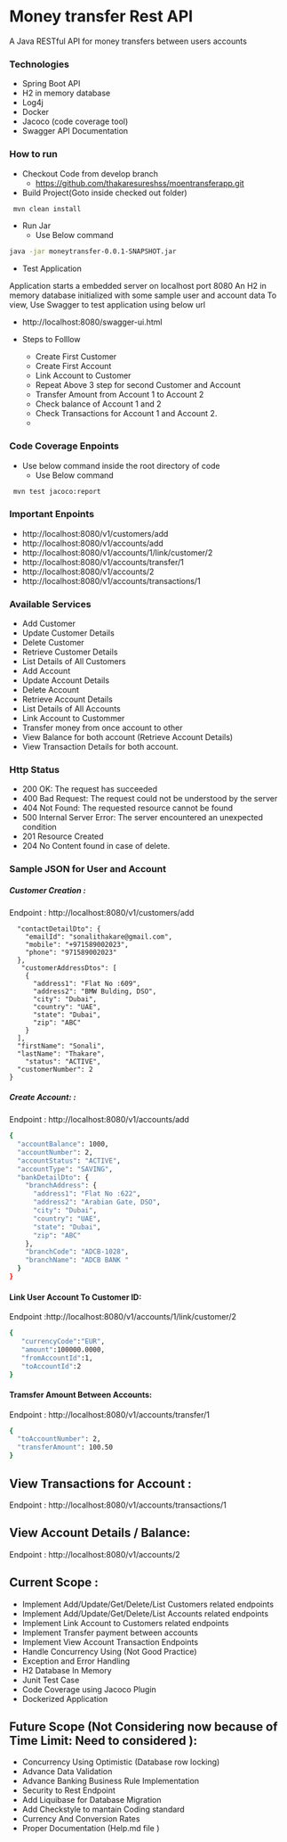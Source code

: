 # Money transfer Rest API

A Java RESTful API for money transfers between users accounts

### Technologies
- Spring Boot API
- H2 in memory database
- Log4j
- Docker
- Jacoco (code coverage tool)
- Swagger API Documentation

### How to run

- Checkout Code from develop branch
  -  https://github.com/thakaresureshss/moentransferapp.git
- Build Project(Goto inside checked out folder)
 ```sh
  mvn clean install
```
- Run Jar 
  -  Use Below command 
```sh
java -jar moneytransfer-0.0.1-SNAPSHOT.jar
```
- Test Application 

Application starts a embedded server on localhost port 8080 An H2 in memory database initialized with some sample user and account data To view, Use Swagger to test application using below url

- http://localhost:8080/swagger-ui.html

-  Steps to Folllow 
    -  Create First Customer 
    -  Create First Account 
    -  Link Account to Customer 
    -  Repeat Above 3 step for second Customer and Account 
    -  Transfer Amount from Account 1 to Account 2
    -  Check balance of Account 1 and 2 
    -  Check Transactions for Account 1 and Account 2.
    -  

### Code Coverage Enpoints
- Use below command inside the root directory of code 
   -  Use Below command 
```sh
 mvn test jacoco:report
```

### Important Enpoints
-   http://localhost:8080/v1/customers/add
-   http://localhost:8080/v1/accounts/add
-   http://localhost:8080/v1/accounts/1/link/customer/2
-   http://localhost:8080/v1/accounts/transfer/1
-   http://localhost:8080/v1/accounts/2
-   http://localhost:8080/v1/accounts/transactions/1

### Available Services

- Add Customer
- Update Customer Details
- Delete Customer 
- Retrieve Customer Details
- List Details of All Customers 
- Add Account
- Update Account Details
- Delete Account 
- Retrieve Account Details
- List Details of All Accounts 
- Link Account to Custommer
- Transfer money from once account to other
- View Balance for both account (Retrieve Account Details)
- View Transaction Details for both account.


### Http Status
- 200 OK: The request has succeeded
- 400 Bad Request: The request could not be understood by the server 
- 404 Not Found: The requested resource cannot be found
- 500 Internal Server Error: The server encountered an unexpected condition
- 201 Resource Created
- 204 No Content found in case of delete.

### Sample JSON for User and Account
##### Customer Creation :
Endpoint : http://localhost:8080/v1/customers/add
```sh{
  "contactDetailDto": {
    "emailId": "sonalithakare@gmail.com",
    "mobile": "+971589002023",
    "phone": "971589002023"
  },
   "customerAddressDtos": [
    {
      "address1": "Flat No :609",
      "address2": "BMW Bulding, DSO",
      "city": "Dubai",
      "country": "UAE",
      "state": "Dubai",
      "zip": "ABC"
    }
  ],
  "firstName": "Sonali",
  "lastName": "Thakare",
    "status": "ACTIVE",
  "customerNumber": 2
}

```
##### Create Account: : 
Endpoint : http://localhost:8080/v1/accounts/add
```sh
{
  "accountBalance": 1000,
  "accountNumber": 2,
  "accountStatus": "ACTIVE",
  "accountType": "SAVING",
  "bankDetailDto": {
    "branchAddress": {
      "address1": "Flat No :622",
      "address2": "Arabian Gate, DSO",
      "city": "Dubai",
      "country": "UAE",
      "state": "Dubai",
      "zip": "ABC"
    },
    "branchCode": "ADCB-1028",
    "branchName": "ADCB BANK "
  }
}
```

#### Link User Account To Customer ID:
Endpoint :http://localhost:8080/v1/accounts/1/link/customer/2
```sh
{  
   "currencyCode":"EUR",
   "amount":100000.0000,
   "fromAccountId":1,
   "toAccountId":2
}
```

#### Tramsfer Amount Between Accounts:
Endpoint : http://localhost:8080/v1/accounts/transfer/1
```sh
{
  "toAccountNumber": 2,
  "transferAmount": 100.50
}
```

## View Transactions for Account :

Endpoint : http://localhost:8080/v1/accounts/transactions/1

## View Account Details / Balance:
Endpoint :  http://localhost:8080/v1/accounts/2


## Current Scope :
- Implement Add/Update/Get/Delete/List Customers related endpoints
- Implement Add/Update/Get/Delete/List Accounts related endpoints
- Implement Link Account to Customers related endpoints
- Implement Transfer payment between accounts
- Implement View Account Transaction Endpoints
- Handle Concurrency Using (Not Good Practice)
- Exception and Error Handling 
- H2 Database In Memory
- Junit Test Case 
- Code Coverage using Jacoco Plugin
- Dockerized Application

## Future Scope (Not Considering now because of Time Limit: Need to considered ):
- Concurrency Using Optimistic (Database row locking)
- Advance Data Validation
- Advance Banking Business Rule Implementation
- Security to Rest Endpoint 
- Add Liquibase for Database Migration 
- Add Checkstyle to mantain Coding standard 
- Currency And Conversion Rates
- Proper Documentation (Help.md file )
